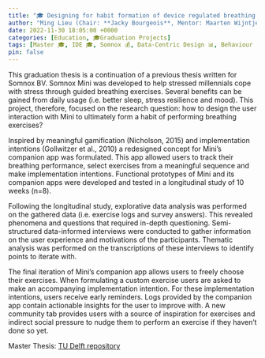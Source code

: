```yaml
---
title: "🎓 Designing for habit formation of device regulated breathing exercises"
author: "Ming Lieu (Chair: **Jacky Bourgeois**, Mentor: Maarten Wijntjes, Company Mentor: Stijn Antonisse)"
date: 2022-11-30 18:05:00 +0000
categories: [Education, 🎓Graduation Projects]
tags: [Master 🎓, IDE 🎓, Somnox 💰, Data-Centric Design 📊, Behaviour Change 🍎]
pin: false
---
```


This graduation thesis is a continuation of a previous thesis written for Somnox BV. Somnox Mini was developed to help stressed millennials cope with stress through guided breathing exercises. Several benefits can be gained from daily usage (i.e. better sleep, stress resilience and mood). This project, therefore, focused on the research question: how to design the user interaction with Mini to ultimately form a habit of performing breathing exercises?

Inspired by meaningful gamification (Nicholson, 2015) and implementation intentions (Gollwitzer et al., 2010) a redesigned concept for Mini’s companion app was formulated. This app allowed users to track their breathing performance, select exercises from a meaningful sequence and make implementation intentions. Functional prototypes of Mini and its companion apps were developed and tested in a longitudinal study of 10 weeks (n=8).

Following the longitudinal study, explorative data analysis was performed on the gathered data (i.e. exercise logs and survey answers). This revealed phenomena and questions that required in-depth questioning. Semi-structured data-informed interviews were conducted to gather information on the user experience and motivations of the participants. Thematic analysis was performed on the transcriptions of these interviews to identify points to iterate with.

The final iteration of Mini’s companion app allows users to freely choose their exercises. When formulating a custom exercise users are asked to make an accompanying implementation intention. For these implementation intentions, users receive early reminders. Logs provided by the companion app contain actionable insights for the user to improve with. A new community tab provides users with a source of inspiration for exercises and indirect social pressure to nudge them to perform an exercise if they haven’t done so yet.

Master Thesis: [TU Delft repository](https://repository.tudelft.nl/islandora/object/uuid%3A8cc70754-5238-4b59-b24d-3b473b366a29?collection=education)